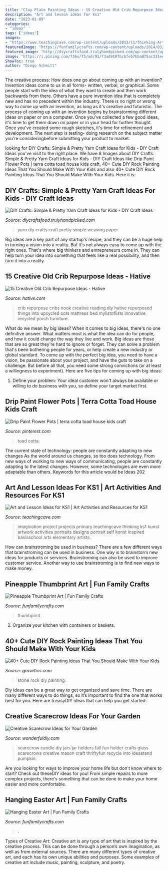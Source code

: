 ```yaml
---
title: "Clay Plate Painting Ideas : 15 Creative Old Crib Repurpose Ideas"
description: "Art and lesson ideas for ks1"
date: "2023-01-09"
categories:
- "ideas"
tags: ["ideas"]
images:
- "https://www.teachingcave.com/wp-content/uploads/2013/11/Thinking-Art.jpg"
featuredImage: "https://funfamilycrafts.com/wp-content/uploads/2014/03/easter_art.jpg"
featured_image: "http://diycraftsfood.trulyhandpicked.com/wp-content/uploads/2016/06/Diy-Kids-yarn-craft_m7.jpg"
image: "https://i.pinimg.com/736x/73/ad/91/73ad910fbcbfe57bba875ac331ee1bea.jpg"
ShowToc: true
author: "Diego Schmitt"
---
```



The creative process: How does one go about coming up with an invention?
Invention ideas come to us in all forms- written, verbal, or graphical. Some people start with the idea of what they want to create and then work backwards from there. Others have a pure invention idea that is completely new and has no precedent within the industry. There is no right or wrong way to come up with an invention, as long as it's creative and futuristic. The process of coming up with an invention begins by brainstorming different ideas on paper or on a computer. Once you've collected a few good ideas, it's time to get them down on paper or in your head for further thought. Once you've created some rough sketches, it's time for refinement and development. The next step is testing- doing research on the subject matter you're consideringbefore submitting your product to market.

	

		
looking for DIY Crafts: Simple &amp; Pretty Yarn Craft Ideas for Kids - DIY Craft Ideas you've visit to the right place. We have 8 Images about DIY Crafts: Simple &amp; Pretty Yarn Craft Ideas for Kids - DIY Craft Ideas like Drip Paint Flower Pots | terra cotta toad house kids craft, 40+ Cute DIY Rock Painting Ideas That You Should Make With Your Kids and also 40+ Cute DIY Rock Painting Ideas That You Should Make With Your Kids. Here it is:
		
    
## DIY Crafts: Simple &amp; Pretty Yarn Craft Ideas For Kids - DIY Craft Ideas

<img loading=lazy src="http://diycraftsfood.trulyhandpicked.com/wp-content/uploads/2016/06/Diy-Kids-yarn-craft_m7.jpg" onerror="this.onerror=null;this.src='https://tse3.mm.bing.net/th?id=OIP.2CZQcDonyWTr-1WteqvcsQHaLH&amp;pid=15.1';" alt="DIY Crafts: Simple &amp; Pretty Yarn Craft Ideas for Kids - DIY Craft Ideas">

_Source: diycraftsfood.trulyhandpicked.com_

>yarn diy crafts craft pretty simple weaving paper. 

	

Big ideas are a key part of any startup's recipe, and they can be a huge help in turning a vision into a reality. But it's not always easy to come up with the right ones. That's where big thinkers and entrepreneurs come in. They can help turn your idea into something that feels like a real possibility, and then turn it into a reality.

    
## 15 Creative Old Crib Repurpose Ideas - Hative

<img loading=lazy src="https://hative.com/wp-content/uploads/2014/11/crib-repurpose/13-reading-nook-from-old-crib.jpg" onerror="this.onerror=null;this.src='https://tse3.mm.bing.net/th?id=OIP.kmzYFaYHQG20imGSXEb65gHaLF&amp;pid=15.1';" alt="15 Creative Old Crib Repurpose Ideas - Hative">

_Source: hative.com_

>crib repurpose cribs nook creative reading diy hative repurposed things into upcycled cots mattress bed mylistoflists innovative recycled porch furniture. 

	

What do we mean by big ideas?
When it comes to big ideas, there's no one definitive answer. What matters most is what the idea can do for people, and how it could change the way they live and work. 
Big ideas are those that are so great they're hard to ignore or forget. They can solve a problem that's been bothering people for years, or help create a new industry or global standard. 
To come up with the perfect big idea, you need to have a vision, be passionate about your project, and have the guts to take on a challenge. But before all that, you need some strong convictions (or at least a willingness to experiment). 
Here are five tips for coming up with big ideas: 
1) Define your problem: Your ideal customer won't always be available or willing to do business with you, so define your target market first.

    
## Drip Paint Flower Pots | Terra Cotta Toad House Kids Craft

<img loading=lazy src="https://i.pinimg.com/736x/73/ad/91/73ad910fbcbfe57bba875ac331ee1bea.jpg" onerror="this.onerror=null;this.src='https://tse3.mm.bing.net/th?id=OIP.8f4v0Ijh73Is_3u8_xQxmQHaLL&amp;pid=15.1';" alt="Drip Paint Flower Pots | terra cotta toad house kids craft">

_Source: pinterest.com_

>toad cotta. 

	

The current state of technology: people are constantly adapting to new changes
As the world around us changes, so too does technology. From new ways of working to new ways of communicating, people are constantly adapting to the latest changes. However, some technologies are even more adaptable than others. Keywords for this article would be Ideas 202
    
## Art And Lesson Ideas For KS1 | Art Activities And Resources For KS1

<img loading=lazy src="https://www.teachingcave.com/wp-content/uploads/2013/11/Thinking-Art.jpg" onerror="this.onerror=null;this.src='https://tse4.mm.bing.net/th?id=OIP.E1LZQSaiK6zi82C1xznzeQHaKu&amp;pid=15.1';" alt="Art and Lesson Ideas for KS1 | Art Activities and Resources for KS1">

_Source: teachingcave.com_

>imagination project projects primary teachingcave thinking ks1 kunst artwork activities portraits designs portrait self konst inspired basisschool arts elementary artists. 

	

How can brainstroming be used in business?
There are a few different ways that brainstroming can be used in business. One way is to brainstorm new ideas for products or services. Brainstroming can also be used to improve customer service. Another way to use brainstroming is to find new ways to make money.

    
## Pineapple Thumbprint Art | Fun Family Crafts

<img loading=lazy src="https://funfamilycrafts.com/wp-content/uploads/2016/08/pineapple_thumbprint.jpg" onerror="this.onerror=null;this.src='https://tse3.mm.bing.net/th?id=OIP.98n_AL1fqSL7-ya0KYiLFAHaLG&amp;pid=15.1';" alt="Pineapple Thumbprint Art | Fun Family Crafts">

_Source: funfamilycrafts.com_

>thumbprint. 

	

2. Organize your kitchen with containers or baskets.

    
## 40+ Cute DIY Rock Painting Ideas That You Should Make With Your Kids

<img loading=lazy src="https://www.gravetics.com/wp-content/uploads/2017/08/Stone-Footprints.jpg" onerror="this.onerror=null;this.src='https://tse4.mm.bing.net/th?id=OIP.1Sw3mAXv24ZwE-67j1ulGAHaTF&amp;pid=15.1';" alt="40+ Cute DIY Rock Painting Ideas That You Should Make With Your Kids">

_Source: gravetics.com_

>stone rock diy painting. 

	

Diy ideas can be a great way to get organized and save time. There are many different ways to do things, so it’s important to find the one that works best for you. Here are 5 easyDIY ideas that can help you get started: 

    
## Creative Scarecrow Ideas For Your Garden

<img loading=lazy src="https://cdn.wonderfuldiy.com/wp-content/uploads/2017/06/Scarecrow-candle-jars.jpg" onerror="this.onerror=null;this.src='https://tse3.mm.bing.net/th?id=OIP.GKr2jMJxKHZBjSb8-25UtwHaJ6&amp;pid=15.1';" alt="Creative Scarecrow Ideas for Your Garden">

_Source: wonderfuldiy.com_

>scarecrow candle diy jars jar holders fall fun holder crafts glass scarecrows creative mason craft thriftyfun recycle into ideastand pumpkin. 

	

Are you looking for ways to improve your home life but don't know where to start? Check out theseDIY ideas for you! From simple repairs to more complex projects, there's something that can be done to make your home easier and more comfortable.

    
## Hanging Easter Art | Fun Family Crafts

<img loading=lazy src="https://funfamilycrafts.com/wp-content/uploads/2014/03/easter_art.jpg" onerror="this.onerror=null;this.src='https://tse3.mm.bing.net/th?id=OIP.NKrgiQfin70w_bY9NPAMLAHaJ4&amp;pid=15.1';" alt="Hanging Easter Art | Fun Family Crafts">

_Source: funfamilycrafts.com_

>. 

	

Types of Creative Art:
Creative art is any type of art that is inspired by the creative process. This can be done through a person’s own imagination, as well as from external sources. There are many different types of creative art, and each has its own unique abilities and purposes. Some examples of creative art include music, painting, sculpture, and poetry.


